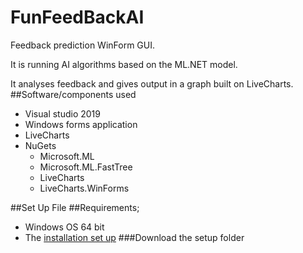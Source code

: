 # FunFeedBackAI
Feedback prediction WinForm GUI.

It is running AI algorithms based on the ML.NET model. 

It analyses feedback and gives output in a graph built on LiveCharts.
##Software/components used
* Visual studio 2019
* Windows forms application
* LiveCharts
* NuGets
  * Microsoft.ML
  * Microsoft.ML.FastTree
  * LiveCharts
  * LiveCharts.WinForms

##Set Up File
##Requirements;
* Windows OS 64 bit
* The [installation set up](https://drive.google.com/drive/folders/1LL4e1G_mGTfrVpv6i9ipfII03k1lBs3u?usp=sharing)
###Download the setup folder
